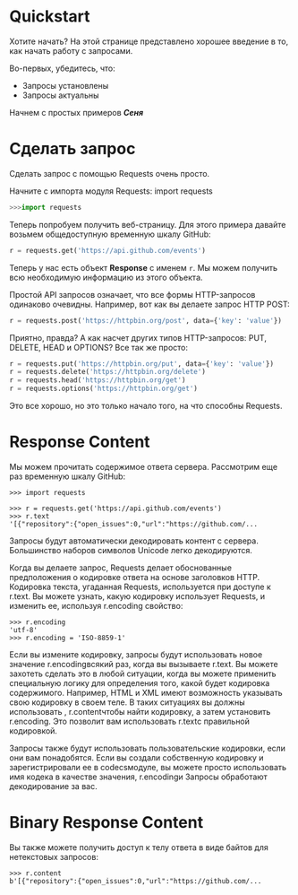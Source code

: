 # Quickstart

Хотите начать? На этой странице представлено хорошее введение в то, как начать работу с запросами.

Во-первых, убедитесь, что:

+ Запросы установлены
+ Запросы актуальны

Начнем с простых примеров _**Сеня**_

# Сделать запрос

Сделать запрос с помощью Requests очень просто.

Начните с импорта модуля Requests: import requests

```python
>>>import requests
```

Теперь попробуем получить веб-страницу. Для этого примера давайте возьмем общедоступную временную шкалу GitHub:

```python
r = requests.get('https://api.github.com/events') 
```

Теперь у нас есть объект **Response** с именем `r`. Мы можем получить всю необходимую информацию из этого объекта.

Простой API запросов означает, что все формы HTTP-запросов одинаково очевидны. Например, вот как вы делаете запрос HTTP POST:

```python
r = requests.post('https://httpbin.org/post', data={'key': 'value'}) 
```

Приятно, правда? А как насчет других типов HTTP-запросов: PUT, DELETE, HEAD и OPTIONS? Все так же просто:

```python
r = requests.put('https://httpbin.org/put', data={'key': 'value'}) 
r = requests.delete('https://httpbin.org/delete') 
r = requests.head('https://httpbin.org/get') 
r = requests.options('https://httpbin.org/get')
```

Это все хорошо, но это только начало того, на что способны Requests.

# Response Content

Мы можем прочитать содержимое ответа сервера. Рассмотрим еще раз временную шкалу GitHub:
```
>>> import requests

>>> r = requests.get('https://api.github.com/events')
>>> r.text
'[{"repository":{"open_issues":0,"url":"https://github.com/...
```
Запросы будут автоматически декодировать контент с сервера. Большинство наборов символов Unicode легко декодируются.

Когда вы делаете запрос, Requests делает обоснованные предположения о кодировке ответа на основе заголовков HTTP. Кодировка текста, угаданная Requests, используется при доступе к r.text. Вы можете узнать, какую кодировку использует Requests, и изменить ее, используя r.encoding свойство:
```
>>> r.encoding
'utf-8'
>>> r.encoding = 'ISO-8859-1'
```
Если вы измените кодировку, запросы будут использовать новое значение r.encodingвсякий раз, когда вы вызываете r.text. Вы можете захотеть сделать это в любой ситуации, когда вы можете применить специальную логику для определения того, какой будет кодировка содержимого. Например, HTML и XML имеют возможность указывать свою кодировку в своем теле. В таких ситуациях вы должны использовать , r.contentчтобы найти кодировку, а затем установить r.encoding. Это позволит вам использовать r.textс правильной кодировкой.

Запросы также будут использовать пользовательские кодировки, если они вам понадобятся. Если вы создали собственную кодировку и зарегистрировали ее в codecsмодуле, вы можете просто использовать имя кодека в качестве значения, r.encodingи Запросы обработают декодирование за вас.
# Binary Response Content
Вы также можете получить доступ к телу ответа в виде байтов для нетекстовых запросов:
```
>>> r.content
b'[{"repository":{"open_issues":0,"url":"https://github.com/...
```
